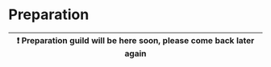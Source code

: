 # Preparation

| :exclamation:  Preparation guild will be here soon, please come back later again |
|-----------------------------------------|
